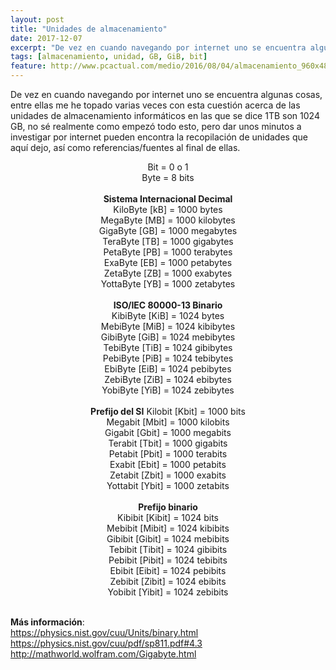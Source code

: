 ```yaml
---
layout: post
title: "Unidades de almacenamiento"
date: 2017-12-07
excerpt: "De vez en cuando navegando por internet uno se encuentra algunas cosas, entre ellas me he topado varias veces con esta cuestión acerca de las unidades de almacenamiento informáticos en las que se dice 1TB son 1024 GB, no sé realmente como empezó todo esto..."
tags: [almacenamiento, unidad, GB, GiB, bit]
feature: http://www.pcactual.com/medio/2016/08/04/almacenamiento_960x486_323ba89d.jpg
---
```


De vez en cuando navegando por internet uno se encuentra algunas cosas, entre ellas me he topado varias veces con esta cuestión acerca de las unidades de almacenamiento informáticos en las que se dice 1TB son 1024 GB, no sé realmente como empezó todo esto, pero dar unos minutos a investigar por internet pueden encontra la recopilación de unidades que aquí dejo, así como referencias/fuentes al final de ellas.

<div align="center">
Bit 	= 	0 o 1<br>
Byte 	= 	8 bits<br>
<br>
<b>Sistema Internacional Decimal</b><br>
KiloByte 	[kB] 	= 	1000 bytes<br>
MegaByte 	[MB] 	= 	1000 kilobytes<br>
GigaByte 	[GB] 	= 	1000 megabytes<br>  
TeraByte 	[TB] 	= 	1000 gigabytes<br>  
PetaByte 	[PB] 	= 	1000 terabytes<br>  
ExaByte 	[EB] 	= 	1000 petabytes<br>  
ZetaByte 	[ZB] 	= 	1000 exabytes<br>  
YottaByte   [YB] 	= 	1000 zetabytes<br>  
<br>
<b>ISO/IEC 80000-13 Binario</b><br>  
KibiByte 	[KiB] 	= 	1024 bytes<br>  
MebiByte 	[MiB] 	= 	1024 kibibytes<br>  
GibiByte 	[GiB] 	= 	1024 mebibytes<br>  
TebiByte 	[TiB] 	= 	1024 gibibytes<br>  
PebiByte 	[PiB] 	= 	1024 tebibytes<br>  
EbiByte 	[EiB] 	= 	1024 pebibytes<br>  
ZebiByte 	[ZiB] 	= 	1024 ebibytes<br>  
YobiByte 	[YiB] 	= 	1024 zebibytes<br>  
<br>
<b>Prefijo del SI</b>  
Kilobit 	[Kbit] 	= 	1000 bits<br>  
Megabit 	[Mbit] 	= 	1000 kilobits<br>  
Gigabit 	[Gbit] 	= 	1000 megabits<br>  
Terabit 	[Tbit] 	= 	1000 gigabits<br>  
Petabit 	[Pbit] 	= 	1000 terabits<br>  
Exabit 	    [Ebit] 	= 	1000 petabits<br>  
Zetabit 	[Zbit] 	= 	1000 exabits<br>  
Yottabit 	[Ybit] 	= 	1000 zetabits<br>  
<br>
<b>Prefijo binario</b><br>  
Kibibit 	[Kibit] 	= 	1024 bits<br>  
Mebibit 	[Mibit] 	= 	1024 kibibits<br>  
Gibibit 	[Gibit] 	= 	1024 mebibits<br>  
Tebibit 	[Tibit] 	= 	1024 gibibits<br>  
Pebibit 	[Pibit] 	= 	1024 tebibits<br>  
Ebibit 	    [Eibit] 	= 	1024 pebibits<br>  
Zebibit 	[Zibit] 	= 	1024 ebibits<br>  
Yobibit 	[Yibit] 	= 	1024 zebibits<br>  
</div>
<br>

<b>Más información</b>:<br>
https://physics.nist.gov/cuu/Units/binary.html<br>
https://physics.nist.gov/cuu/pdf/sp811.pdf#4.3<br>
http://mathworld.wolfram.com/Gigabyte.html<br>
